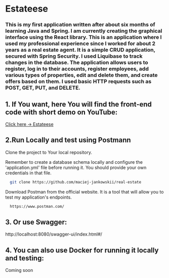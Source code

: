 # Estateese

### This is my first application written after about six months of learning Java and Spring. I am currently creating the graphical interface using the React library. This is an application where I used my professional experience since I worked for about 2 years as a real estate agent. It is a simple CRUD application, secured with Spring Security. I used Liquibase to track changes in the database. The application allows users to register, log in to their accounts, register employees, add various types of properties, edit and delete them, and create offers based on them. I used basic HTTP requests such as POST, GET, PUT, and DELETE.

## 1. If You want, here You will find the front-end code with short demo on YouTube:
<p><a href="https://github.com/maciej-jankowskii/estateese-frontend">Click here -> Estateese</a></p>


## 2.Run Locally and test using Postmann

Clone the project to Your local repository.

Remember to create a database schema locally and configure the 'application.yml' file before running it. You should provide your own credentials in that file.

```bash
  git clone https://github.com/maciej-jankowskii/real-estate
```

Download Postman from the official website. It is a tool that will allow you to test my application's endpoints.

```bash
  https://www.postman.com/
```

## 3. Or use Swagger: 
http://localhost:8080/swagger-ui/index.html#/

## 4. You can also use Docker for running it locally and testing:
Coming soon






